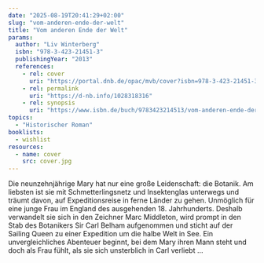 ```yaml
---
date: "2025-08-19T20:41:29+02:00"
slug: "vom-anderen-ende-der-welt"
title: "Vom anderen Ende der Welt"
params:
  author: "Liv Winterberg"
  isbn: "978-3-423-21451-3"
  publishingYear: "2013"
  references:
    - rel: cover
      uri: "https://portal.dnb.de/opac/mvb/cover?isbn=978-3-423-21451-3"
    - rel: permalink
      uri: "https://d-nb.info/1028318316"
    - rel: synopsis
      uri: "https://www.isbn.de/buch/9783423214513/vom-anderen-ende-der-welt"
topics:
  - "Historischer Roman"
booklists:
  - wishlist
resources:
  - name: cover
    src: cover.jpg
---
```


Die neunzehnjährige Mary hat nur eine große Leidenschaft: die Botanik. Am 
liebsten ist sie mit Schmetterlingsnetz und Insektenglas unterwegs und träumt 
davon, auf Expeditionsreise in ferne Länder zu gehen. Unmöglich für eine junge 
Frau im England des ausgehenden 18. Jahrhunderts. Deshalb verwandelt sie sich 
in den Zeichner Marc Middleton, wird prompt in den Stab des Botanikers Sir Carl 
Belham aufgenommen und sticht auf der Sailing Queen zu einer Expedition um die 
halbe Welt in See. Ein unvergleichliches Abenteuer beginnt, bei dem Mary ihren 
Mann steht und doch als Frau fühlt, als sie sich unsterblich in Carl verliebt …